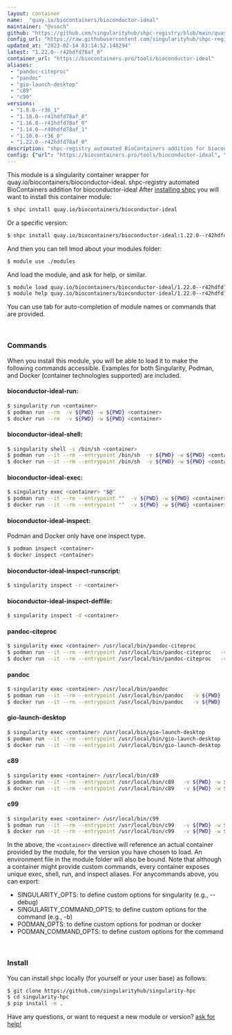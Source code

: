 ```yaml
---
layout: container
name:  "quay.io/biocontainers/bioconductor-ideal"
maintainer: "@vsoch"
github: "https://github.com/singularityhub/shpc-registry/blob/main/quay.io/biocontainers/bioconductor-ideal/container.yaml"
config_url: "https://raw.githubusercontent.com/singularityhub/shpc-registry/main/quay.io/biocontainers/bioconductor-ideal/container.yaml"
updated_at: "2023-02-14 03:14:52.148294"
latest: "1.22.0--r42hdfd78af_0"
container_url: "https://biocontainers.pro/tools/bioconductor-ideal"
aliases:
 - "pandoc-citeproc"
 - "pandoc"
 - "gio-launch-desktop"
 - "c89"
 - "c99"
versions:
 - "1.8.0--r36_1"
 - "1.18.0--r41hdfd78af_0"
 - "1.16.0--r41hdfd78af_0"
 - "1.14.0--r40hdfd78af_1"
 - "1.10.0--r36_0"
 - "1.22.0--r42hdfd78af_0"
description: "shpc-registry automated BioContainers addition for bioconductor-ideal"
config: {"url": "https://biocontainers.pro/tools/bioconductor-ideal", "maintainer": "@vsoch", "description": "shpc-registry automated BioContainers addition for bioconductor-ideal", "latest": {"1.22.0--r42hdfd78af_0": "sha256:244e73f1b401a94c5b056952d34b42726e67bf824856bf423fd6d1dc0f5efdd4"}, "tags": {"1.8.0--r36_1": "sha256:ab84086fd4a451746480a49b9302b2ccc8da14383418c0b30109142c28d9c649", "1.18.0--r41hdfd78af_0": "sha256:c90f8d5618d5a1f464a3e2b62ba595a8807bcb32c2171073be5d45acf8469019", "1.16.0--r41hdfd78af_0": "sha256:7a25d9b61b5ec2a1f407cfbb0409e507ea2e06ed586f3e04969591bde0cfaec8", "1.14.0--r40hdfd78af_1": "sha256:31032d02802f8b77ea66a4eec58284dabf0992b8450c4f06754ef674b8e961fc", "1.10.0--r36_0": "sha256:53ba990de07efdc64ef77e4487f817e96ca581154903da1026d0b4d27533741f", "1.22.0--r42hdfd78af_0": "sha256:244e73f1b401a94c5b056952d34b42726e67bf824856bf423fd6d1dc0f5efdd4"}, "docker": "quay.io/biocontainers/bioconductor-ideal", "aliases": {"pandoc-citeproc": "/usr/local/bin/pandoc-citeproc", "pandoc": "/usr/local/bin/pandoc", "gio-launch-desktop": "/usr/local/bin/gio-launch-desktop", "c89": "/usr/local/bin/c89", "c99": "/usr/local/bin/c99"}}
---
```


This module is a singularity container wrapper for quay.io/biocontainers/bioconductor-ideal.
shpc-registry automated BioContainers addition for bioconductor-ideal
After [installing shpc](#install) you will want to install this container module:


```bash
$ shpc install quay.io/biocontainers/bioconductor-ideal
```

Or a specific version:

```bash
$ shpc install quay.io/biocontainers/bioconductor-ideal:1.22.0--r42hdfd78af_0
```

And then you can tell lmod about your modules folder:

```bash
$ module use ./modules
```

And load the module, and ask for help, or similar.

```bash
$ module load quay.io/biocontainers/bioconductor-ideal/1.22.0--r42hdfd78af_0
$ module help quay.io/biocontainers/bioconductor-ideal/1.22.0--r42hdfd78af_0
```

You can use tab for auto-completion of module names or commands that are provided.

<br>

### Commands

When you install this module, you will be able to load it to make the following commands accessible.
Examples for both Singularity, Podman, and Docker (container technologies supported) are included.

#### bioconductor-ideal-run:

```bash
$ singularity run <container>
$ podman run --rm  -v ${PWD} -w ${PWD} <container>
$ docker run --rm  -v ${PWD} -w ${PWD} <container>
```

#### bioconductor-ideal-shell:

```bash
$ singularity shell -s /bin/sh <container>
$ podman run --it --rm --entrypoint /bin/sh  -v ${PWD} -w ${PWD} <container>
$ docker run --it --rm --entrypoint /bin/sh  -v ${PWD} -w ${PWD} <container>
```

#### bioconductor-ideal-exec:

```bash
$ singularity exec <container> "$@"
$ podman run --it --rm --entrypoint ""  -v ${PWD} -w ${PWD} <container> "$@"
$ docker run --it --rm --entrypoint ""  -v ${PWD} -w ${PWD} <container> "$@"
```

#### bioconductor-ideal-inspect:

Podman and Docker only have one inspect type.

```bash
$ podman inspect <container>
$ docker inspect <container>
```

#### bioconductor-ideal-inspect-runscript:

```bash
$ singularity inspect -r <container>
```

#### bioconductor-ideal-inspect-deffile:

```bash
$ singularity inspect -d <container>
```


#### pandoc-citeproc

```bash
$ singularity exec <container> /usr/local/bin/pandoc-citeproc
$ podman run --it --rm --entrypoint /usr/local/bin/pandoc-citeproc   -v ${PWD} -w ${PWD} <container> -c " $@"
$ docker run --it --rm --entrypoint /usr/local/bin/pandoc-citeproc   -v ${PWD} -w ${PWD} <container> -c " $@"
```


#### pandoc

```bash
$ singularity exec <container> /usr/local/bin/pandoc
$ podman run --it --rm --entrypoint /usr/local/bin/pandoc   -v ${PWD} -w ${PWD} <container> -c " $@"
$ docker run --it --rm --entrypoint /usr/local/bin/pandoc   -v ${PWD} -w ${PWD} <container> -c " $@"
```


#### gio-launch-desktop

```bash
$ singularity exec <container> /usr/local/bin/gio-launch-desktop
$ podman run --it --rm --entrypoint /usr/local/bin/gio-launch-desktop   -v ${PWD} -w ${PWD} <container> -c " $@"
$ docker run --it --rm --entrypoint /usr/local/bin/gio-launch-desktop   -v ${PWD} -w ${PWD} <container> -c " $@"
```


#### c89

```bash
$ singularity exec <container> /usr/local/bin/c89
$ podman run --it --rm --entrypoint /usr/local/bin/c89   -v ${PWD} -w ${PWD} <container> -c " $@"
$ docker run --it --rm --entrypoint /usr/local/bin/c89   -v ${PWD} -w ${PWD} <container> -c " $@"
```


#### c99

```bash
$ singularity exec <container> /usr/local/bin/c99
$ podman run --it --rm --entrypoint /usr/local/bin/c99   -v ${PWD} -w ${PWD} <container> -c " $@"
$ docker run --it --rm --entrypoint /usr/local/bin/c99   -v ${PWD} -w ${PWD} <container> -c " $@"
```



In the above, the `<container>` directive will reference an actual container provided
by the module, for the version you have chosen to load. An environment file in the
module folder will also be bound. Note that although a container
might provide custom commands, every container exposes unique exec, shell, run, and
inspect aliases. For anycommands above, you can export:

 - SINGULARITY_OPTS: to define custom options for singularity (e.g., --debug)
 - SINGULARITY_COMMAND_OPTS: to define custom options for the command (e.g., -b)
 - PODMAN_OPTS: to define custom options for podman or docker
 - PODMAN_COMMAND_OPTS: to define custom options for the command

<br>

### Install

You can install shpc locally (for yourself or your user base) as follows:

```bash
$ git clone https://github.com/singularityhub/singularity-hpc
$ cd singularity-hpc
$ pip install -e .
```

Have any questions, or want to request a new module or version? [ask for help!](https://github.com/singularityhub/singularity-hpc/issues)